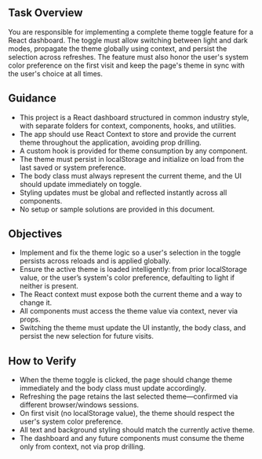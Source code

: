 ## Task Overview
You are responsible for implementing a complete theme toggle feature for a React dashboard. The toggle must allow switching between light and dark modes, propagate the theme globally using context, and persist the selection across refreshes. The feature must also honor the user's system color preference on the first visit and keep the page's theme in sync with the user's choice at all times.

## Guidance  
- This project is a React dashboard structured in common industry style, with separate folders for context, components, hooks, and utilities.
- The app should use React Context to store and provide the current theme throughout the application, avoiding prop drilling.
- A custom hook is provided for theme consumption by any component.
- The theme must persist in localStorage and initialize on load from the last saved or system preference.
- The body class must always represent the current theme, and the UI should update immediately on toggle.
- Styling updates must be global and reflected instantly across all components.
- No setup or sample solutions are provided in this document.

## Objectives
- Implement and fix the theme logic so a user's selection in the toggle persists across reloads and is applied globally.
- Ensure the active theme is loaded intelligently: from prior localStorage value, or the user’s system's color preference, defaulting to light if neither is present.
- The React context must expose both the current theme and a way to change it.
- All components must access the theme value via context, never via props.
- Switching the theme must update the UI instantly, the body class, and persist the new selection for future visits.

## How to Verify
- When the theme toggle is clicked, the page should change theme immediately and the body class must update accordingly.
- Refreshing the page retains the last selected theme—confirmed via different browser/windows sessions.
- On first visit (no localStorage value), the theme should respect the user's system color preference.
- All text and background styling should match the currently active theme.
- The dashboard and any future components must consume the theme only from context, not via prop drilling.